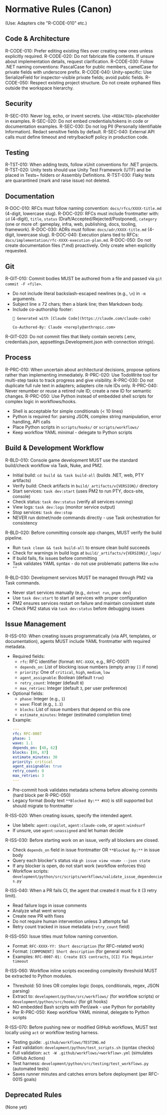# Normative Rules (Canon)

(Use: Adapters cite "R-CODE-010" etc.)

## Code & Architecture
R-CODE-010: Prefer editing existing files over creating new ones unless explicitly required.
R-CODE-020: Do not fabricate file contents. If unsure about implementation details, request clarification.
R-CODE-030: Follow .NET naming conventions: PascalCase for public members, camelCase for private fields with underscore prefix.
R-CODE-040: Unity-specific: Use SerializeField for inspector-visible private fields; avoid public fields.
R-CODE-050: Respect existing project structure. Do not create orphaned files outside the workspace hierarchy.

## Security
R-SEC-010: Never log, echo, or invent secrets. Use `<REDACTED>` placeholder in examples.
R-SEC-020: Do not embed credentials/tokens in code or documentation examples.
R-SEC-030: Do not log PII (Personally Identifiable Information). Redact sensitive fields by default.
R-SEC-040: External API calls must define timeout and retry/backoff policy in production code.

## Testing
R-TST-010: When adding tests, follow xUnit conventions for .NET projects.
R-TST-020: Unity tests should use Unity Test Framework (UTF) and be placed in Tests~ folders or Assembly Definitions.
R-TST-030: Flaky tests are quarantined (mark and raise issue) not deleted.

## Documentation
R-DOC-010: RFCs must follow naming convention: `docs/rfcs/XXXX-title.md` (4-digit, lowercase slug).
R-DOC-020: RFCs must include frontmatter with: `id` (4-digit), `title`, `status` (Draft/Accepted/Rejected/Postponed), `category` (one or more of: gameplay, infra, web, publishing, docs, tooling, framework).
R-DOC-030: ADRs must follow: `docs/adr/XXXX-title.md` (4-digit, lowercase slug).
R-DOC-040: Execution plans tied to RFCs: `docs/implementation/rfc-XXXX-execution-plan.md`.
R-DOC-050: Do not create documentation files (*.md) proactively. Only create when explicitly requested.

## Git
R-GIT-010: Commit bodies MUST be authored from a file and passed via `git commit -F <file>`.
  - Do not include literal backslash-escaped newlines (e.g., `\n`) in `-m` arguments.
  - Subject line ≤ 72 chars; then a blank line; then Markdown body.
  - Include co-authorship footer:
    ```
    🤖 Generated with [Claude Code](https://claude.com/claude-code)

    Co-Authored-By: Claude <noreply@anthropic.com>
    ```
R-GIT-020: Do not commit files that likely contain secrets (.env, credentials.json, appsettings.Development.json with connection strings).

## Process
R-PRC-010: When uncertain about architectural decisions, propose options rather than implementing immediately.
R-PRC-020: Use TodoWrite tool for multi-step tasks to track progress and give visibility.
R-PRC-030: Do not duplicate full rule text in adapters; adapters cite rule IDs only.
R-PRC-040: Never renumber or reuse a retired rule ID; create a new ID for semantic changes.
R-PRC-050: Use Python instead of embedded shell scripts for complex logic in workflows/hooks.
  - Shell is acceptable for simple conditionals (< 10 lines)
  - Python is required for: parsing JSON, complex string manipulation, error handling, API calls
  - Place Python scripts in `scripts/hooks/` or `scripts/workflows/`
  - Keep workflow YAML minimal - delegate to Python scripts

## Build & Development Workflow
R-BLD-010: Console game development MUST use the standard build/check workflow via Task, Nuke, and PM2.
  - Initial build: `cd build && task build-all` (builds .NET, web, PTY artifacts)
  - Verify build: Check artifacts in `build/_artifacts/v{VERSION}/` directory
  - Start services: `task dev:start` (uses PM2 to run PTY, docs-site, console)
  - Check status: `task dev:status` (verify all services running)
  - View logs: `task dev:logs` (monitor service output)
  - Stop services: `task dev:stop`
  - NEVER run dotnet/node commands directly - use Task orchestration for consistency

R-BLD-020: Before committing console app changes, MUST verify the build pipeline.
  - Run `task clean && task build-all` to ensure clean build succeeds
  - Check for warnings in build logs at `build/_artifacts/v{VERSION}/_logs/`
  - If build fails, fix issues before committing
  - Task validates YAML syntax - do not use problematic patterns like `echo ""`

R-BLD-030: Development services MUST be managed through PM2 via Task commands.
  - Never start services manually (e.g., `dotnet run`, `pnpm dev`)
  - Use `task dev:start` to start all services with proper configuration
  - PM2 ensures services restart on failure and maintain consistent state
  - Check PM2 status via `task dev:status` before debugging issues

## Issue Management
R-ISS-010: When creating issues programmatically (via API, templates, or documentation), agents MUST include YAML frontmatter with required metadata.
  - Required fields:
    * `rfc`: RFC identifier (format: `RFC-XXXX`, e.g., RFC-0007)
    * `depends_on`: List of blocking issue numbers (empty array `[]` if none)
    * `priority`: One of `critical`, `high`, `medium`, `low`
    * `agent_assignable`: Boolean (default `true`)
    * `retry_count`: Integer (default `0`)
    * `max_retries`: Integer (default `3`, per user preference)
  - Optional fields:
    * `phase`: Integer (e.g., `1`)
    * `wave`: Float (e.g., `1.1`)
    * `blocks`: List of issue numbers that depend on this one
    * `estimate_minutes`: Integer (estimated completion time)
  - Example:
    ```yaml
    ---
    rfc: RFC-0007
    phase: 1
    wave: 1.1
    depends_on: [48, 62]
    blocks: [86, 87]
    estimate_minutes: 30
    priority: critical
    agent_assignable: true
    retry_count: 0
    max_retries: 3
    ---
    ```
  - Pre-commit hook validates metadata schema before allowing commits (hard block per R-PRC-050)
  - Legacy format (body text `**Blocked By:** #XX`) is still supported but should migrate to frontmatter

R-ISS-020: When creating issues, specify the intended agent.
  - Use labels: `agent:copilot`, `agent:claude-code`, or `agent:windsurf`
  - If unsure, use `agent:unassigned` and let human decide

R-ISS-030: Before starting work on an issue, verify all blockers are closed.
  - Check `depends_on` field in issue frontmatter OR `**Blocked By:**` in issue body
  - Query each blocker's status via `gh issue view <num> --json state`
  - If any blocker is open, do not start work (workflow enforces this)
  - Workflow scripts: `development/python/src/scripts/workflows/validate_issue_dependencies.py`

R-ISS-040: When a PR fails CI, the agent that created it must fix it (3 retry limit).
  - Read failure logs in issue comments
  - Analyze what went wrong
  - Create new PR with fixes
  - Do not require human intervention unless 3 attempts fail
  - Retry count tracked in issue metadata (`retry_count` field)

R-ISS-050: Issue titles must follow naming convention.
  - Format: `RFC-XXXX-YY: Short description` (for RFC-related work)
  - Format: `[COMPONENT] Short description` (for general work)
  - Examples: `RFC-0007-01: Create ECS contracts`, `[CI] Fix MegaLinter timeout`

R-ISS-060: Workflow inline scripts exceeding complexity threshold MUST be extracted to Python modules.
  - Threshold: 50 lines OR complex logic (loops, conditionals, regex, JSON parsing)
  - Extract to: `development/python/src/workflows/` (for workflow scripts) or `development/python/src/hooks/` (for git hooks)
  - NO embedded Bash scripts with Perl/awk - use Python for portability
  - Per R-PRC-050: Keep workflow YAML minimal, delegate to Python scripts

R-ISS-070: Before pushing new or modified GitHub workflows, MUST test locally using `act` or workflow testing harness.
  - Testing guide: `.github/workflows/TESTING.md`
  - Fast validation: `development/python/test_scripts.sh` (syntax checks)
  - Full validation: `act -W .github/workflows/<workflow>.yml` (simulates GitHub Actions)
  - Test harness: `development/python/src/testing/test_workflows.py` (automated tests)
  - Saves runner minutes and catches errors before deployment (per RFC-0015 goals)

## Deprecated Rules
(None yet)
